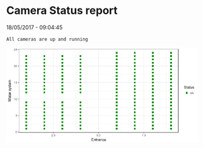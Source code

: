 Camera Status report
================
18/05/2017 - 09:04:45

    All cameras are up and running

![](camreport_files/figure-markdown_github/unnamed-chunk-2-1.png)

